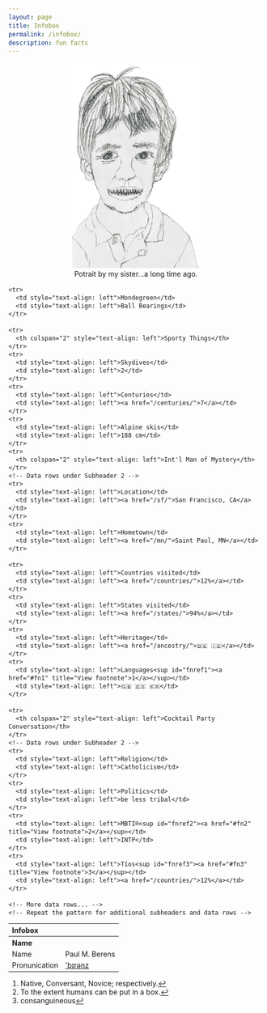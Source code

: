 ```yaml
---
layout: page
title: Infobox
permalink: /infobox/
description: fun facts
---
```

<p>
<center>
<img src="/assets/images/pmb.portrait.png" alt="portrait" width="50%" height="50%">
</center>

<center>
<span class="muted small">Potrait by my sister...a long time ago.</span>
</center>

<table>
  <thead>
    <tr>
      <th colspan="2" style="text-align: left">Infobox</th>
    </tr>
  </thead>
  <tbody>
    <!-- Subheader row that spans both columns -->
    <tr>
      <th colspan="2" style="text-align: left">Name</th>
    </tr>
    <!-- Data rows under Subheader 1 -->
    <tr>
      <td style="text-align: left">Name</td>
      <td style="text-align: left">Paul M. Berens</td>
    </tr>
    <tr>
      <td style="text-align: left">Pronunication</td>
      <td style="text-align: left"><a href="/assets/audio/berens.mp3">'b&#x026A;r&#x0259;nz</a></td>
    </tr>

    <tr>
      <td style="text-align: left">Mondegreen</td>
      <td style="text-align: left">Ball Bearings</td>
    </tr>

    <tr>
      <th colspan="2" style="text-align: left">Sporty Things</th>
    </tr>
    <tr>
      <td style="text-align: left">Skydives</td>
      <td style="text-align: left">2</td>
    </tr>
    <tr>
      <td style="text-align: left">Centuries</td>
      <td style="text-align: left"><a href="/centuries/">7</a></td>
    </tr>
    <tr>
      <td style="text-align: left">Alpine skis</td>
      <td style="text-align: left">188 cm</td>
    </tr>
    <tr>
      <th colspan="2" style="text-align: left">Int'l Man of Mystery</th>
    </tr>
    <!-- Data rows under Subheader 2 -->
    <tr>
      <td style="text-align: left">Location</td>
      <td style="text-align: left"><a href="/sf/">San Francisco, CA</a></td>
    </tr>
    <tr>
      <td style="text-align: left">Hometown</td>
      <td style="text-align: left"><a href="/mn/">Saint Paul, MN</a></td>
    </tr>

    <tr>
      <td style="text-align: left">Countries visited</td>
      <td style="text-align: left"><a href="/countries/">12%</a></td>
    </tr>
    <tr>
      <td style="text-align: left">States visited</td>
      <td style="text-align: left"><a href="/states/">94%</a></td>
    </tr>
    <tr>
      <td style="text-align: left">Heritage</td>
      <td style="text-align: left"><a href="/ancestry/">🇩🇪 🇮🇪</a></td>
    </tr>
    <tr>
      <td style="text-align: left">Languages<sup id="fnref1"><a href="#fn1" title="View footnote">1</a></sup></td>
      <td style="text-align: left">🇬🇧 🇪🇸 🇰🇷</td>
    </tr>

    <tr>
      <th colspan="2" style="text-align: left">Cocktail Party Conversation</th>
    </tr>
    <!-- Data rows under Subheader 2 -->
    <tr>
      <td style="text-align: left">Religion</td>
      <td style="text-align: left">Catholicism</td>
    </tr>
    <tr>
      <td style="text-align: left">Politics</td>
      <td style="text-align: left">be less tribal</td>
    </tr>
    <tr>
      <td style="text-align: left">MBTI®<sup id="fnref2"><a href="#fn2" title="View footnote">2</a></sup></td>
      <td style="text-align: left">INTP</td>
    </tr>
    <tr>
      <td style="text-align: left">Tíos<sup id="fnref3"><a href="#fn3" title="View footnote">3</a></sup></td>
      <td style="text-align: left"><a href="/countries/">12%</a></td>
    </tr>

    <!-- More data rows... -->
    <!-- Repeat the pattern for additional subheaders and data rows -->
  </tbody>
</table>

<!-- Later in the document, after your main content -->
<ol id="footnotes">
  <li id="fn1">Native, Conversant, Novice; respectively.<a href="#fnref1" title="Return to article">↩</a></li>
  <li id="fn2">To the extent humans can be put in a box.<a href="#fnref2" title="Return to article">↩</a></li>
  <li id="fn3">consanguineous<a href="#fnref3" title="Return to article">↩</a></li>
</ol>